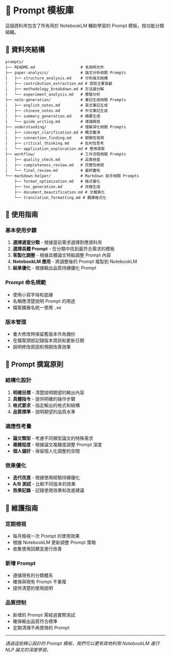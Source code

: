 # 🤖 Prompt 模板庫

這個資料夾包含了所有用於 NotebookLM 輔助學習的 Prompt 模板，按功能分類組織。

## 📁 資料夾結構

```
prompts/
├── README.md                    # 本說明文件
├── paper-analysis/              # 論文分析相關 Prompts
│   ├── structure_analysis.md    # 分析論文結構
│   ├── contribution_extraction.md # 提取主要貢獻
│   ├── methodology_breakdown.md # 方法論分解
│   └── experiment_analysis.md   # 實驗分析
├── note-generation/             # 筆記生成相關 Prompts
│   ├── english_notes.md         # 英文筆記生成
│   ├── chinese_notes.md         # 中文筆記生成
│   ├── summary_generation.md    # 摘要生成
│   └── guide_writing.md         # 導讀撰寫
├── understanding/               # 理解深化相關 Prompts
│   ├── concept_clarification.md # 概念釐清
│   ├── connection_finding.md    # 關聯性發現
│   ├── critical_thinking.md     # 批判性思考
│   └── application_exploration.md # 應用探索
├── workflow/                    # 工作流程相關 Prompts
│   ├── quality_check.md         # 品質檢查
│   ├── completeness_review.md   # 完整性檢視
│   └── final_review.md          # 最終審核
└── markdown-helper/             # Markdown 助手相關 Prompts
    ├── format_optimization.md   # 格式優化
    ├── toc_generation.md        # 目錄生成
    ├── document_beautification.md # 文檔美化
    └── translation_formatting.md # 翻譯格式化
```

## 🎯 使用指南

### 基本使用步驟
1. **選擇適當分類** - 根據當前需求選擇對應資料夾
2. **選擇具體 Prompt** - 在分類中找到最符合需求的模板
3. **客製化調整** - 根據具體論文特點調整 Prompt 內容
4. **NotebookLM 應用** - 將調整後的 Prompt 複製到 NotebookLM
5. **結果優化** - 根據輸出品質持續優化 Prompt

### Prompt 命名規範
- 使用小寫字母和底線
- 名稱應清楚說明 Prompt 的用途
- 檔案擴展名統一使用 `.md`

### 版本管理
- 重大修改時保留舊版本作為備份
- 在檔案頭部記錄版本資訊和更新日期
- 說明修改原因和預期改善效果

## 📝 Prompt 撰寫原則

### 結構化設計
1. **明確目標** - 清楚說明期望的輸出內容
2. **具體指令** - 提供明確的操作步驟
3. **格式要求** - 指定輸出的格式和結構
4. **品質標準** - 說明期望的品質水準

### 適應性考量
- **論文類型** - 考慮不同類型論文的特殊需求
- **複雜程度** - 根據論文複雜度調整 Prompt 深度
- **個人偏好** - 保留個人化調整的空間

### 效果優化
- **迭代改進** - 根據使用經驗持續優化
- **A/B 測試** - 比較不同版本的效果
- **效果記錄** - 記錄使用效果和改進建議

## 🔧 維護指南

### 定期檢視
- 每月檢視一次 Prompt 的使用效果
- 根據 NotebookLM 更新調整 Prompt 策略
- 收集使用回饋並進行改善

### 新增 Prompt
- 遵循現有的分類體系
- 確保與現有 Prompt 不重複
- 提供清楚的使用說明

### 品質控制
- 新增的 Prompt 需經過實際測試
- 確保輸出品質符合標準
- 定期清理不再使用的 Prompt

---

*透過這些精心設計的 Prompt 模板，我們可以更有效地利用 NotebookLM 進行 NLP 論文的深度學習。*